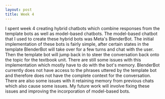 ```yaml
---
layout: post
title: Week 4
---
```


I spent week 4 creating hybrid chatbots which combine responses from the template bots as well as model-based chatbots. The model-based chatbot that I used to create these hybrid bots was Meta's BlenderBot. The initial implementation of these bots is fairly simple, after certain states in the template BlenderBot will take over for a few turns and chat with the user. Then the template bot will jump back in to steer the conversation back onto the topic for the textbook unit. There are still some issues with this implementation which mostly have to do with the bot's memory. BlenderBot currently does not have access to the phrases uttered by the template bot and therefore does not have the complete context for the conversation. There are also some issues with it retaining memory from previous chats which also cause some issues. My future work will involve fixing these issues and improving the incorporation of model-based bots.
